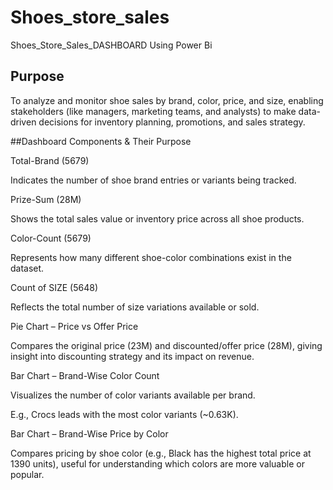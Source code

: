# Shoes_store_sales
Shoes_Store_Sales_DASHBOARD Using Power Bi  

## Purpose
To analyze and monitor shoe sales by brand, color, price, and size, enabling stakeholders (like managers, marketing teams, and analysts) to make data-driven decisions for inventory planning, promotions, and sales strategy.   

##Dashboard Components & Their Purpose  

Total-Brand (5679)  


Indicates the number of shoe brand entries or variants being tracked.  


Prize-Sum (28M)  


Shows the total sales value or inventory price across all shoe products.  


Color-Count (5679)  


Represents how many different shoe-color combinations exist in the dataset.  


Count of SIZE (5648)  


Reflects the total number of size variations available or sold.  


Pie Chart – Price vs Offer Price  


Compares the original price (23M) and discounted/offer price (28M), giving insight into discounting strategy and its impact on revenue.  


Bar Chart – Brand-Wise Color Count  


Visualizes the number of color variants available per brand.  


E.g., Crocs leads with the most color variants (~0.63K).  


Bar Chart – Brand-Wise Price by Color  


Compares pricing by shoe color (e.g., Black has the highest total price at 1390 units), useful for understanding which colors are more valuable or popular.



